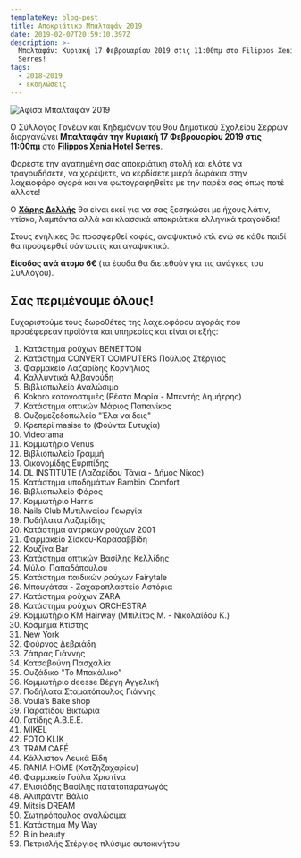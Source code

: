 ```yaml
---
templateKey: blog-post
title: Αποκριάτικο Μπαλταφάν 2019
date: 2019-02-07T20:59:10.397Z
description: >-
  Μπαλταφάν: Κυριακή 17 Φεβρουαρίου 2019 στις 11:00πμ στο Filippos Xenia Hotel
  Serres!
tags:
  - 2018-2019
  - εκδηλώσεις
---
```

![Αφίσα Μπαλταφάν 2019](/img/poster_2019_small.png "Αφίσα Μπαλταφάν 2019")

Ο Σύλλογος Γονέων και Κηδεμόνων του 9ου Δημοτικού Σχολείου Σερρών διοργανώνει **Μπαλταφάν την Κυριακή 17 Φεβρουαρίου 2019 στις 11:00πμ** στο [**Filippos Xenia Hotel Serres**](http://www.philipposxeniahotel.gr/).

Φορέστε την αγαπημένη σας αποκριάτικη στολή και ελάτε να τραγουδήσετε, να χορέψετε, να κερδίσετε μικρά δωράκια στην λαχειοφόρο αγορά και να φωτογραφηθείτε με την παρέα σας όπως ποτέ άλλοτε!

Ο [**Χάρης Δελλής**](http://harrisdellis.gr) θα είναι εκεί για να σας ξεσηκώσει με ήχους λάτιν, ντίσκο, λαμπάντα αλλά και κλασσικά αποκριάτικα ελληνικά τραγούδια!

Στους ενήλικες θα προσφερθεί καφές, αναψυκτικό κτλ ενώ σε κάθε παιδί θα προσφερθεί σάντουιτς και αναψυκτικό.

**Είσοδος ανά άτομο 6€** (τα έσοδα θα διετεθούν για τις ανάγκες του Συλλόγου).


Σας περιμένουμε όλους!
---

Ευχαριστούμε τους δωροθέτες της λαχειοφόρου αγοράς που προσέφερεαν προϊόντα και υπηρεσίες και είναι οι εξής:

1. Κατάστημα ρούχων BENETTON
2. Κατάστημα CONVERT COMPUTERS Πούλιος Στέργιος
3. Φαρμακείο Λαζαρίδης Κορνήλιος
4. Καλλυντικά Αλβανούδη
5. Βιβλιοπωλείο Αναλώσιμο
6. Kokoro κοτονοστιμιές (Ρέστα Μαρία - Μπεντής Δημήτρης)
7. Κατάστημα οπτικών Μάριος Παπανίκος
8. Ουζομεζεδοπωλείο "Έλα να δεις"
9. Κρεπερί masise to (Φούντα Ευτυχία)
10. Videorama
11. Κομμωτήριο Venus
12. Βιβλιοπωλείο Γραμμή
13. Οικονομίδης Ευριπίδης
14. DL INSTITUTE (Λαζαρίδου Τάνια - Δήμος Νίκος)
15. Κατάστημα υποδημάτων Bambini Comfort
16. Βιβλιοπωλείο Φάρος
17. Κομμωτήριο Harris
18. Nails Club Μυτιλιναίου Γεωργία
19. Ποδήλατα Λαζαρίδης
20. Κατάστημα αντρικών ρούχων 2001
21. Φαρμακείο Σίσκου-Καρασαββίδη
22. Κουζίνα Bar
23. Κατάστημα οπτικών Βασίλης Κελλίδης
24. Μύλοι Παπαδόπουλου
25. Κατάστημα παιδικών ρούχων Fairytale
26. Μπουγάτσα - Ζαχαροπλαστείο Αστόρια
27. Κατάστημα ρούχων ZARA
28. Κατάστημα ρούχων ORCHESTRA  
29. Κομμωτήριο KM Hairway (Μπιλίτος Μ. - Νικολαίδου Κ.)
30. Κόσμημα Κτίστης
31. New York
32. Φούρνος Δεβριάδη
33. Ζάπρας Γιάννης
34. Κατσαβούνη Πασχαλία
35. Ουζάδικο "Το Μπακάλικο"
36. Κομμωτήριο deesse Βέργη Αγγελική
37. Ποδήλατα Σταματόπουλος Γιάννης
38. Voula’s Bake shop
39. Παρατίδου Βικτώρια
40. Γατίδης Α.Β.Ε.Ε.
41. MIKEL
42. FOTO KLIK
43. TRAM CAFÉ
44. Κάλλιστον Λευκά Είδη
45. RANIA HOME (Χατζηζαχαρίου)
46. Φαρμακείο Γούλα Χριστίνα
47. Ελισιάδης Bασίλης πατατοπαραγωγός
48. Αλιπράντη Βάλια
49. Mitsis DREAM
50. Σωτηρόπουλος αναλώσιμα
51. Κατάστημα My Way
52. B in beauty
53. Πετρισλής Στέργιος πλύσιμο αυτοκινήτου
